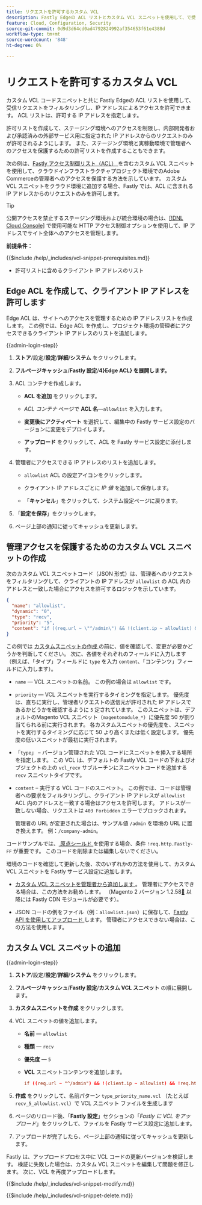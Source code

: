 ```yaml
---
title: リクエストを許可するカスタム VCL
description: Fastly Edgeの ACL リストとカスタム VCL スニペットを使用して、で受信リクエストをフィルタリングし、Adobe Commerce サイトの IP アドレスでアクセスを許可します。
feature: Cloud, Configuration, Security
source-git-commit: 0d9d3d64cd0ad4792824992af354653f61e4388d
workflow-type: tm+mt
source-wordcount: '848'
ht-degree: 0%

---
```


# リクエストを許可するカスタム VCL

カスタム VCL コードスニペットと共に Fastly Edgeの ACL リストを使用して、受信リクエストをフィルタリングし、IP アドレスによるアクセスを許可できます。 ACL リストは、許可する IP アドレスを指定します。

許可リストを作成して、ステージング環境へのアクセスを制限し、内部開発者および承認済みの外部サービス用に指定された IP アドレスからのリクエストのみが許可されるようにします。 また、ステージング環境と実稼動環境で管理者へのアクセスを保護するための許可リストを作成することもできます。

次の例は、[Fastly アクセス制御リスト（ACL） ](https://docs.fastly.com/guides/access-control-lists/about-acls) を含むカスタム VCL スニペットを使用して、クラウドインフラストラクチャプロジェクト環境でのAdobe Commerceの管理者へのアクセスを保護する方法を示しています。 カスタム VCL スニペットをクラウド環境に追加する場合、Fastly では、ACL に含まれる IP アドレスからのリクエストのみを許可します。

>[!TIP]
>
>公開アクセスを禁止するステージング環境および統合環境の場合は、[[!DNL Cloud Console]](../project/overview.md#access-the-project-web-interface) で使用可能な HTTP アクセス制御オプションを使用して、IP アドレスでサイト全体へのアクセスを管理します。

**前提条件：**


{{$include /help/_includes/vcl-snippet-prerequisites.md}}

- 許可リストに含めるクライアント IP アドレスのリスト

## Edge ACL を作成して、クライアント IP アドレスを許可します

Edge ACL は、サイトへのアクセスを管理するための IP アドレスリストを作成します。 この例では、Edge ACL を作成し、プロジェクト環境の管理者にアクセスできるクライアント IP アドレスのリストを追加します。

{{admin-login-step}}

1. **ストア**/設定/**設定**/**詳細**/**システム** をクリックします。

1. **フルページキャッシュ**/**Fastly 設定**/**4&rbrace;Edge ACL&rbrace; を展開します。**

1. ACL コンテナを作成します。

   - **ACL を追加** をクリックします。

   - *ACL コンテナ* ページで **ACL 名**—`allowlist` を入力します。

   - **変更後にアクティベート** を選択して、編集中の Fastly サービス設定のバージョンに変更をデプロイします。

   - **アップロード** をクリックして、ACL を Fastly サービス設定に添付します。

1. 管理者にアクセスできる IP アドレスのリストを追加します。

   - `allowlist` ACL の設定アイコンをクリックします。

   - クライアント IP アドレスごとに *IP 値* を追加して保存します。

   - 「**キャンセル**」をクリックして、システム設定ページに戻ります。

1. 「**設定を保存**」をクリックします。

1. ページ上部の通知に従ってキャッシュを更新します。

## 管理アクセスを保護するためのカスタム VCL スニペットの作成

次のカスタム VCL スニペットコード（JSON 形式）は、管理者へのリクエストをフィルタリングして、クライアントの IP アドレスが `allowlist` の ACL 内のアドレスと一致した場合にアクセスを許可するロジックを示しています。

```json
{
  "name": "allowlist",
  "dynamic": "0",
  "type": "recv",
  "priority": "5",
  "content": "if ((req.url ~ \"^/admin\") && !(client.ip ~ allowlist) && !req.http.Fastly-FF) { error 403 \"Forbidden\"; }"
}
```

この例では [ カスタムスニペットの作成 ](https://experienceleague.adobe.com/docs/commerce-on-cloud/user-guide/cdn/custom-vcl-snippets/fastly-vcl-allowlist.html?lang=ja#add-the-custom-vcl-snippet) の前に、値を確認して、変更が必要かどうかを判断してください。 次に、各値をそれぞれのフィールドに入力します（例えば、「タイプ」フィールドに `type` を入力 `content`、「コンテンツ」フィールドに入力します）。

- `name` — VCL スニペットの名前。 この例の場合は `allowlist` です。

- `priority` — VCL スニペットを実行するタイミングを指定します。 優先度は、直ちに実行し、管理者リクエストの送信元が許可された IP アドレスであるかどうかを確認するように `5` 定されています。 このスニペットは、デフォルトのMagento VCL スニペット（`magentomodule_*`）に優先度 50 が割り当てられる前に実行されます。 各カスタムスニペットの優先度を、スニペットを実行するタイミングに応じて 50 より高くまたは低く設定します。 優先度の低いスニペットが最初に実行されます。

- 「`type`」 – バージョン管理された VCL コードにスニペットを挿入する場所を指定します。 この VCL は、デフォルトの Fastly VCL コードの下およびオブジェクトの上の `vcl_recv` サブルーチンにスニペットコードを追加する `recv` スニペットタイプです。

- `content` – 実行する VCL コードのスニペット。 この例では、コードは管理者への要求をフィルタリングし、クライアント IP アドレスが `allowlist` ACL 内のアドレスと一致する場合はアクセスを許可します。 アドレスが一致しない場合、リクエストは `403 Forbidden` エラーでブロックされます。

  管理者の URL が変更された場合は、サンプル値 `/admin` を環境の URL に置き換えます。 例：`/company-admin`。

コードサンプルでは、[ 原点シールド ](fastly-custom-cache-configuration.md#configure-back-ends-and-origin-shielding) を使用する場合、条件 `!req.http.Fastly-FF` が重要です。 このコードを削除または編集しないでください。

環境のコードを確認して更新した後、次のいずれかの方法を使用して、カスタム VCL スニペットを Fastly サービス設定に追加します。

- [ カスタム VCL スニペットを管理者から追加します ](#add-the-custom-vcl-snippet)。 管理者にアクセスできる場合は、この方法をお勧めします。 （Magento 2 バージョン 1.2.58[&#128279;](fastly-configuration.md#upgrade) 以降には Fastly CDN モジュールが必要です）。

- JSON コードの例をファイル（例：`allowlist.json`）に保存して、[Fastly API を使用してアップロード ](fastly-vcl-custom-snippets.md#manage-custom-vcl-snippets-using-the-api) します。 管理者にアクセスできない場合は、この方法を使用します。

## カスタム VCL スニペットの追加

{{admin-login-step}}

1. **ストア**/設定/**設定**/**詳細**/**システム** をクリックします。

1. **フルページキャッシュ**/**Fastly 設定**/**カスタム VCL スニペット** の順に展開します。

1. **カスタムスニペットを作成** をクリックします。

1. VCL スニペットの値を追加します。

   - **名前** — `allowlist`

   - **種類** — `recv`

   - **優先度** — `5`

   - **VCL** スニペットコンテンツを追加します。

     ```conf
     if ((req.url ~ "^/admin") && !(client.ip ~ allowlist) && !req.http.Fastly-FF) { error 403 "Forbidden";}
     ```

1. **作成** をクリックして、名前パターン `type_priority_name.vcl` （たとえば `recv_5_allowlist.vcl`）で VCL スニペット ファイルを生成します

1. ページのリロード後、「**Fastly 設定**」セクションの「*Fastly に VCL をアップロード*」をクリックして、ファイルを Fastly サービス設定に追加します。

1. アップロードが完了したら、ページ上部の通知に従ってキャッシュを更新します。

Fastly は、アップロードプロセス中に VCL コードの更新バージョンを検証します。 検証に失敗した場合は、カスタム VCL スニペットを編集して問題を修正します。 次に、VCL を再度アップロードします。

{{$include /help/_includes/vcl-snippet-modify.md}}

{{$include /help/_includes/vcl-snippet-delete.md}}
